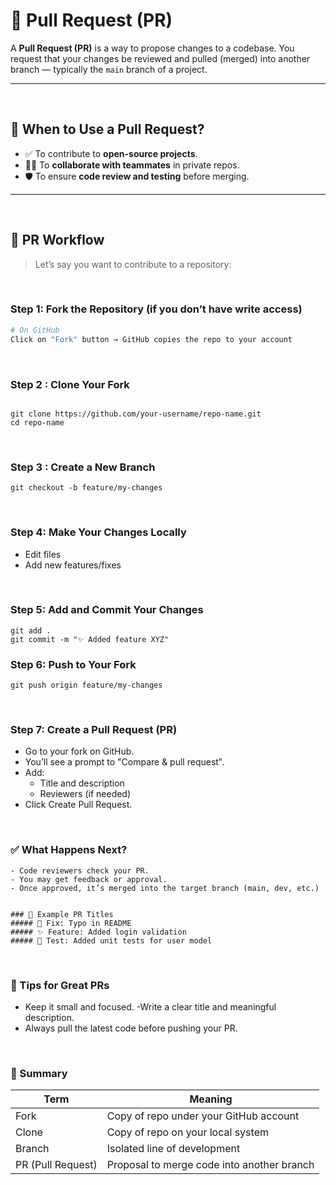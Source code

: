 # 🔄 Pull Request (PR)

A **Pull Request (PR)** is a way to propose changes to a codebase. You request that your changes be reviewed and pulled (merged) into another branch — typically the `main` branch of a project.

---
<br>

## 🔧 When to Use a Pull Request?

- ✅ To contribute to **open-source projects**.
- 👨‍💻 To **collaborate with teammates** in private repos.
- 🛡️ To ensure **code review and testing** before merging.

---

<br>

## 📌 PR Workflow

> Let’s say you want to contribute to a repository:

<br>

### Step 1: Fork the Repository (if you don’t have write access)

```bash
# On GitHub
Click on "Fork" button → GitHub copies the repo to your account

```
<br>

 

### Step 2 :  Clone Your Fork
```

git clone https://github.com/your-username/repo-name.git
cd repo-name

```

<br>

### Step 3 : Create a New Branch
```
git checkout -b feature/my-changes
```

<br>

### Step 4: Make Your Changes Locally

- Edit files
- Add new features/fixes

<br>

### Step 5: Add and Commit Your Changes

```
git add .
git commit -m "✨ Added feature XYZ"
```

### Step 6: Push to Your Fork

```
git push origin feature/my-changes
```

<br>

### Step 7: Create a Pull Request (PR)
- Go to your fork on GitHub.
- You’ll see a prompt to "Compare & pull request".
- Add:
  - Title and description
  - Reviewers (if needed)
- Click Create Pull Request.


<br>

### ✅ What Happens Next?
```
- Code reviewers check your PR.
- You may get feedback or approval.
- Once approved, it’s merged into the target branch (main, dev, etc.)


### 🔁 Example PR Titles
##### 🐛 Fix: Typo in README
##### ✨ Feature: Added login validation
##### 🧪 Test: Added unit tests for user model
```

<br>

### 📢 Tips for Great PRs

- Keep it small and focused.
-Write a clear title and meaningful description.
- Always pull the latest code before pushing your PR.

<br>

### 🧠 Summary


| Term              | Meaning                                    |
| ----------------- | ------------------------------------------ |
| Fork              | Copy of repo under your GitHub account     |
| Clone             | Copy of repo on your local system          |
| Branch            | Isolated line of development               |
| PR (Pull Request) | Proposal to merge code into another branch |






